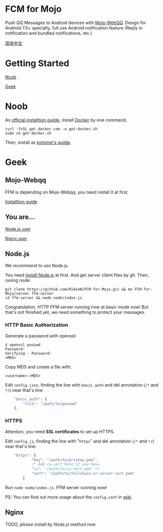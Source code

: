 # FCM for Mojo
Push QQ Messages to Android devices with [Mojo-WebQQ](https://github.com/sjdy521/Mojo-Webqq).
Design for Android 7.0+ specially, full use Android notification feature
(Reply in notification and bundled notifications, etc.)

[简体中文](/README_zh.md)

# Getting Started
[Noob](#Noob)

[Geek](#Geek)

# Noob
As [official installtion guilde](https://www.docker.com/community-edition), 
install [Docker](https://www.docker.com) by one command.

```Shell
curl -fsSL get.docker.com -o get-docker.sh
sudo sh get-docker.sh
```

Then, install as [kotomei's guilde](https://github.com/kotomei/fcm-for-mojo/blob/master/README.md).

# Geek
## Mojo-Webqq
FFM is depending on Mojo-Webqq, you need install it at first.

[Installtion guide](https://github.com/sjdy521/Mojo-Webqq)

## You are...
[Node.js user](#Node.js)

[Nginx user](#Nginx)

## Node.js
We recommend to use Node.js.

You need [install Node.js](https://nodejs.org/en/download/package-manager) at first.
And get server cilent files by git. Then, runing node:

```Shell
git clone https://github.com/RikkaW/FCM-for-Mojo.git && mv FCM-for-Mojo/server ffm-server
cd ffm-server && node node/index.js
```

Congratulation, HTTP FFM server running now at basic mode now!
But that's not finished yet, we need something to protect your messages.

### HTTP Basic Authorization
Generate a password with openssl:

```Shell
$ openssl passwd
Password:
Verifying - Password:
<MD5>
```

Copy MD5 and create a file with:

```
<username>:<MD5>
```

Edit ```config.json```, finding the line with ```basic_auth```
and del annotation (```/*``` and ```*/```) near that's line:

```js
	"basic_auth": {
		"file": "/path/to/passwd"
	},
```

### HTTPS
Attention, you need **SSL certificates** to set up HTTPS.

Edit ```config.js```, finding the line with "```https```"
and del annotation (```/*``` and ```*/```) near that's line:

```js
	"https": {
			"key": "/path/to/privkey.pem",
			/* Add ca-cert here if you have
			"ca": "/path/to/ca-cert.pem" */
			"cert": "/path/to/fullchain-or-server-cert.pem"
		}
```

Run ```node node/index.js```. FFM server running now!

PS: You can find out more usage about the ```config.conf``` in [wiki](/wiki/usage-of-config).

## Nginx

*TODO, please install by Node.js method now*
